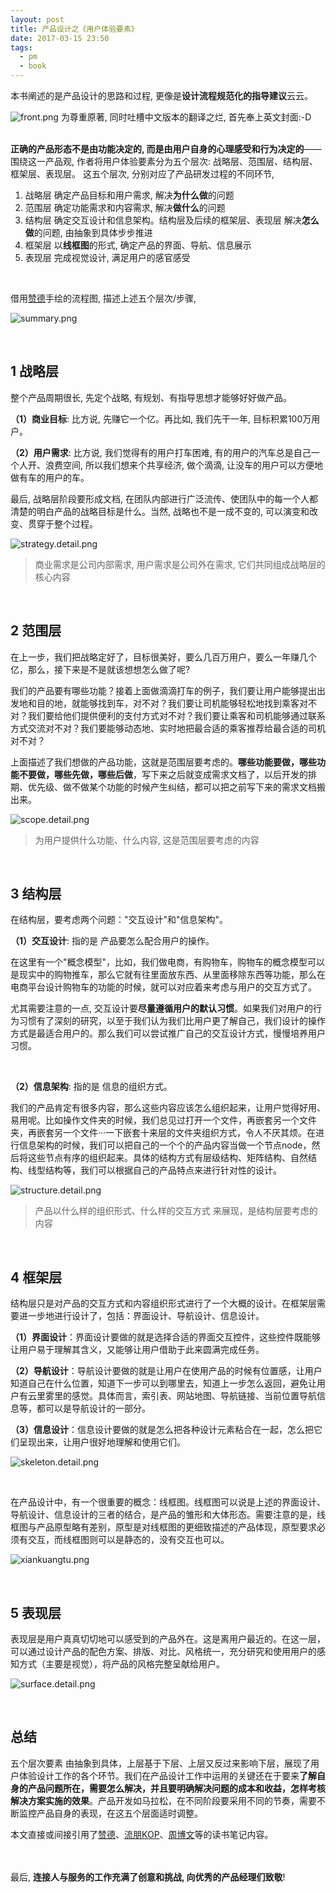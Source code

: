 ```yaml
---
layout: post
title: 产品设计之《用户体验要素》
date: 2017-03-15 23:50
tags:
  - pm
  - book
---
```


本书阐述的是产品设计的思路和过程, 更像是**设计流程规范化的指导建议**云云。

![front.png](https://raw.githubusercontent.com/nieannote/nieannote.github.io/master/images/20170315/front.png)
为尊重原著, 同时吐槽中文版本的翻译之烂, 首先奉上英文封面:-D<br/><br/>


**正确的产品形态不是由功能决定的, 而是由用户自身的心理感受和行为决定的**——围绕这一产品观, 作者将用户体验要素分为五个层次: 战略层、范围层、结构层、框架层、表现层。 这五个层次, 分别对应了产品研发过程的不同环节,

1. 战略层 确定产品目标和用户需求, 解决**为什么做**的问题
2. 范围层 确定功能需求和内容需求, 解决**做什么**的问题
3. 结构层 确定交互设计和信息架构。结构层及后续的框架层、表现层 解决**怎么做**的问题, 由抽象到具体步步推进
4. 框架层 以**线框图**的形式, 确定产品的界面、导航、信息展示
5. 表现层 完成视觉设计, 满足用户的感官感受

<br/>

借用[赞德](http://www.jianshu.com/p/47e86214bbd6)手绘的流程图, 描述上述五个层次/步骤,

![summary.png](https://raw.githubusercontent.com/nieannote/nieannote.github.io/master/images/20170315/summary.png)

<br/>


## 1 战略层
整个产品周期很长, 先定个战略, 有规划、有指导思想才能够好好做产品。

**（1）商业目标**: 比方说, 先赚它一个亿。再比如, 我们先干一年, 目标积累100万用户。

**（2）用户需求**: 比方说, 我们觉得有的用户打车困难, 有的用户的汽车总是自己一个人开、浪费空间, 所以我们想来个共享经济, 做个滴滴, 让没车的用户可以方便地做有车的用户的车。

最后, 战略层阶段要形成文档, 在团队内部进行广泛流传、使团队中的每一个人都清楚的明白产品的战略目标是什么。当然, 战略也不是一成不变的, 可以演变和改变、贯穿于整个过程。

![strategy.detail.png](https://raw.githubusercontent.com/nieannote/nieannote.github.io/master/images/20170315/strategy.detail.png)

> 商业需求是公司内部需求, 用户需求是公司外在需求, 它们共同组成战略层的核心内容


<br/>

## 2 范围层
在上一步，我们把战略定好了，目标很美好，要么几百万用户，要么一年赚几个亿，那么，接下来是不是就该想想怎么做了呢?

我们的产品要有哪些功能？接着上面做滴滴打车的例子，我们要让用户能够提出出发地和目的地，就能够找到车，对不对？我们要让司机能够轻松地找到乘客对不对？我们要给他们提供便利的支付方式对不对？我们要让乘客和司机能够通过联系方式交流对不对？我们要能够动态地、实时地把最合适的乘客推荐给最合适的司机对不对？

上面描述了我们想做的产品功能，这就是范围层要考虑的。**哪些功能要做，哪些功能不要做，哪些先做，哪些后做**，写下来之后就变成需求文档了，以后开发的排期、优先级、做不做某个功能的时候产生纠结，都可以把之前写下来的需求文档搬出来。

![scope.detail.png](https://raw.githubusercontent.com/nieannote/nieannote.github.io/master/images/20170315/scope.detail.png)

> 为用户提供什么功能、什么内容, 这是范围层要考虑的内容


<br/>

## 3 结构层
在结构层，要考虑两个问题："交互设计"和"信息架构"。

**（1）交互设计**: 指的是 产品要怎么配合用户的操作。

在这里有一个"概念模型"，比如，我们做电商，有购物车，购物车的概念模型可以是现实中的购物推车，那么它就有往里面放东西、从里面移除东西等功能，那么在电商平台设计购物车的功能的时候，就可以对应着来考虑与用户的交互方式了。

尤其需要注意的一点, 交互设计要**尽量遵循用户的默认习惯**。如果我们对用户的行为习惯有了深刻的研究，以至于我们认为我们比用户更了解自己，我们设计的操作方式是最适合用户的。那么我们可以尝试推广自己的交互设计方式，慢慢培养用户习惯。

<br/>

**（2）信息架构**: 指的是 信息的组织方式。

我们的产品肯定有很多内容，那么这些内容应该怎么组织起来，让用户觉得好用、易用呢。比如操作文件夹的时候，我们总见过打开一个文件，再嵌套另一个文件夹，再嵌套另一个文件···一下嵌套十来层的文件夹组织方式，令人不厌其烦。在进行信息架构的时候，我们可以把自己的一个个的产品内容当做一个节点node，然后将这些节点有序的组织起来。具体的结构方式有层级结构、矩阵结构、自然结构、线型结构等，我们可以根据自己的产品特点来进行针对性的设计。

![structure.detail.png](https://raw.githubusercontent.com/nieannote/nieannote.github.io/master/images/20170315/structure.detail.png)

> 产品以什么样的组织形式、什么样的交互方式 来展现，是结构层要考虑的内容


<br/>

## 4 框架层
结构层只是对产品的交互方式和内容组织形式进行了一个大概的设计。在框架层需要进一步地进行设计了，包括：界面设计、导航设计、信息设计。

**（1）界面设计**：界面设计要做的就是选择合适的界面交互控件，这些控件既能够让用户易于理解其含义，又能够让用户借助于此来圆满完成任务。

**（2）导航设计**：导航设计要做的就是让用户在使用产品的时候有位置感，让用户知道自己在什么位置，知道下一步可以到哪里去，知道上一步怎么返回，避免让用户有云里雾里的感觉。具体而言，索引表、网站地图、导航链接、当前位置导航信息等，都可以是导航设计的一部分。

**（3）信息设计**：信息设计要做的就是怎么把各种设计元素粘合在一起，怎么把它们呈现出来，让用户很好地理解和使用它们。

![skeleton.detail.png](https://raw.githubusercontent.com/nieannote/nieannote.github.io/master/images/20170315/skeleton.detail.png)

<br/>

在产品设计中，有一个很重要的概念：线框图。线框图可以说是上述的界面设计、导航设计、信息设计的三者的结合，是产品的雏形和大体形态。需要注意的是，线框图与产品原型略有差别，原型是对线框图的更细致描述的产品体现，原型要求必须有交互，而线框图则可以是静态的，没有交互也可以。

![xiankuangtu.png](https://raw.githubusercontent.com/nieannote/nieannote.github.io/master/images/20170315/xiankuangtu.png)


<br/>

## 5 表现层
表现层是用户真真切切地可以感受到的产品外在。这是离用户最近的。在这一层，可以通过设计产品的配色方案、排版、对比、风格统一，充分研究和使用用户的感知方式（主要是视觉），将产品的风格完整呈献给用户。

![surface.detail.png](https://raw.githubusercontent.com/nieannote/nieannote.github.io/master/images/20170315/surface.detail.png)


<br/>

## 总结
五个层次要素 由抽象到具体，上层基于下层、上层又反过来影响下层，展现了用户体验设计工作的各个环节。我们在产品设计工作中运用的关键还在于要来**了解自身的产品问题所在，需要怎么解决，并且要明确解决问题的成本和收益，怎样考核解决方案实施的效果**。产品开发如马拉松，在不同阶段要采用不同的节奏，需要不断监控产品自身的表现，在这五个层面适时调整。<br/>

本文直接或间接引用了[赞德](http://www.jianshu.com/p/47e86214bbd6)、[流朋KOP](http://www.jianshu.com/p/c406ac782f1a)、[周博文](http://www.jianshu.com/p/358aaf71345c)等的读书笔记内容。

<br/><br/>
最后, **连接人与服务的工作充满了创意和挑战, 向优秀的产品经理们致敬**!
